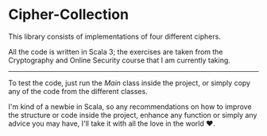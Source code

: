 # Cipher-Collection

This library consists of implementations of four different ciphers. 

All the code is written in Scala 3; the exercises are taken from the Cryptography and Online Security course that I am currently taking. 

---

To test the code, just run the *Main* class inside the project, or simply copy any of the code from the different classes. 

I'm kind of a newbie in Scala, so any recommendations on how to improve the structure or code inside the project, enhance any function or simply any advice you may have, I'll take it with all the love in the world ❤️.

